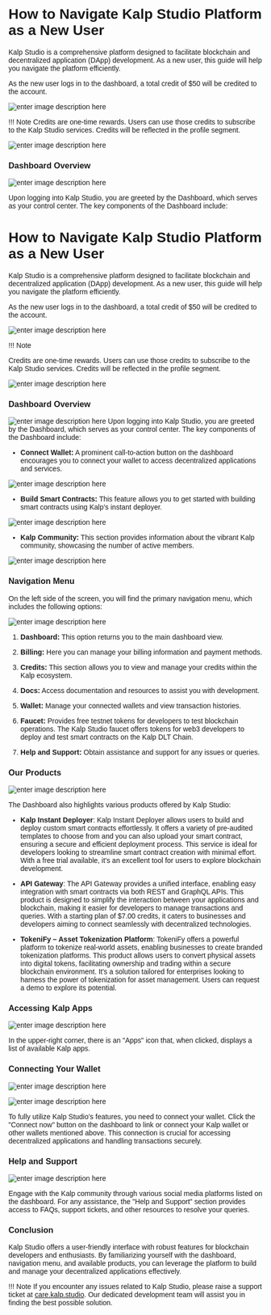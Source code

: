 <style>  body { font-family: "Source Sans 3", sans-serif!important; }</style>

<link  href="https://fonts.googleapis.com/css2?family=Source+Sans+3:ital,wght@0,200..900;1,200..900&display=swap"  rel="stylesheet">  <link  rel="stylesheet"  href="https://fonts.googleapis.com/icon?family=Material+Icons">


# **How to Navigate Kalp Studio Platform as a New User**

Kalp Studio is a comprehensive platform designed to facilitate blockchain and decentralized application (DApp) development. As a new user, this guide will help you navigate the platform efficiently.

As the new user logs in to the dashboard, a total credit of $50 will be credited to the account.

![enter image description here](https://docs-images-kalp-studio.s3.ap-south-1.amazonaws.com/2.+Dashboard/1.png)


!!! Note
    Credits are one-time rewards. Users can use those credits to subscribe to the Kalp Studio services. Credits will be reflected in the profile segment. 


![enter image description here](https://docs-images-kalp-studio.s3.ap-south-1.amazonaws.com/2.+Dashboard/2.png)

### **Dashboard Overview**

![enter image description here](https://docs-images-kalp-studio.s3.ap-south-1.amazonaws.com/2.+Dashboard/3.png)

Upon logging into Kalp Studio, you are greeted by the Dashboard, which serves as your control center. The key components of the Dashboard include:

# **How to Navigate Kalp Studio Platform as a New User**

  

Kalp Studio is a comprehensive platform designed to facilitate blockchain and decentralized application (DApp) development. As a new user, this guide will help you navigate the platform efficiently.

  

As the new user logs in to the dashboard, a total credit of $50 will be credited to the account.

  

![enter image description here](https://docs-images-kalp-studio.s3.ap-south-1.amazonaws.com/2.+Dashboard/1.png)

  
  

!!! Note

Credits are one-time rewards. Users can use those credits to subscribe to the Kalp Studio services. Credits will be reflected in the profile segment.
  
  

![enter image description here](https://docs-images-kalp-studio.s3.ap-south-1.amazonaws.com/2.+Dashboard/2.png)

  

### **Dashboard Overview**

![enter image description here](https://docs-images-kalp-studio.s3.ap-south-1.amazonaws.com/2.+Dashboard/3.png)
Upon logging into Kalp Studio, you are greeted by the Dashboard, which serves as your control center. The key components of the Dashboard include:

-   **Connect Wallet:** A prominent call-to-action button on the dashboard encourages you to connect your wallet to access decentralized applications and services.

![enter image description here](https://docs-images-kalp-studio.s3.ap-south-1.amazonaws.com/2.+Dashboard/4.png)

-   **Build Smart Contracts:** This feature allows you to get started with building smart contracts using Kalp’s instant deployer.

![enter image description here](https://docs-images-kalp-studio.s3.ap-south-1.amazonaws.com/2.+Dashboard/5.png)

-   **Kalp Community:** This section provides information about the vibrant Kalp community, showcasing the number of active members.

![enter image description here](https://docs-images-kalp-studio.s3.ap-south-1.amazonaws.com/2.+Dashboard/6.png)

### **Navigation Menu**

On the left side of the screen, you will find the primary navigation menu, which includes the following options:

![enter image description here](https://docs-images-kalp-studio.s3.ap-south-1.amazonaws.com/2.+Dashboard/7.png)



1.  **Dashboard:** This option returns you to the main dashboard view.
    
2.  **Billing:** Here you can manage your billing information and payment methods.
    
3.  **Credits:** This section allows you to view and manage your credits within the Kalp ecosystem.
    
4.  **Docs:** Access documentation and resources to assist you with development.
    
5.  **Wallet:** Manage your connected wallets and view transaction histories.
    
6.  **Faucet:** Provides free testnet tokens for developers to test blockchain operations. The Kalp Studio faucet offers tokens for web3 developers to deploy and test smart contracts on the Kalp DLT Chain.
    
7.  **Help and Support:** Obtain assistance and support for any issues or queries.
    

### **Our Products**

![enter image description here](https://docs-images-kalp-studio.s3.ap-south-1.amazonaws.com/2.+Dashboard/8.png)

The Dashboard also highlights various products offered by Kalp Studio:

-   **Kalp Instant Deployer**: Kalp Instant Deployer allows users to build and deploy custom smart contracts effortlessly. It offers a variety of pre-audited templates to choose from and you can also upload your smart contract, ensuring a secure and efficient deployment process. This service is ideal for developers looking to streamline smart contract creation with minimal effort. With a free trial available, it’s an excellent tool for users to explore blockchain development.
    
-   **API Gateway**: The API Gateway provides a unified interface, enabling easy integration with smart contracts via both REST and GraphQL APIs. This product is designed to simplify the interaction between your applications and blockchain, making it easier for developers to manage transactions and queries. With a starting plan of $7.00 credits, it caters to businesses and developers aiming to connect seamlessly with decentralized technologies.
    
-   **TokeniFy – Asset Tokenization Platform**: TokeniFy offers a powerful platform to tokenize real-world assets, enabling businesses to create branded tokenization platforms. This product allows users to convert physical assets into digital tokens, facilitating ownership and trading within a secure blockchain environment. It's a solution tailored for enterprises looking to harness the power of tokenization for asset management. Users can request a demo to explore its potential.

### **Accessing Kalp Apps**

![enter image description here](https://docs-images-kalp-studio.s3.ap-south-1.amazonaws.com/2.+Dashboard/9.png)

In the upper-right corner, there is an "Apps" icon that, when clicked, displays a list of available Kalp apps.

### **Connecting Your Wallet**

![enter image description here](https://docs-images-kalp-studio.s3.ap-south-1.amazonaws.com/2.+Dashboard/10.png)

![enter image description here](https://docs-images-kalp-studio.s3.ap-south-1.amazonaws.com/2.+Dashboard/11.png)

To fully utilize Kalp Studio’s features, you need to connect your wallet. Click the "Connect now" button on the dashboard to link or connect your Kalp wallet or other wallets mentioned above. This connection is crucial for accessing decentralized applications and handling transactions securely.

### **Help and Support**

![enter image description here](https://docs-images-kalp-studio.s3.ap-south-1.amazonaws.com/2.+Dashboard/12.png)

Engage with the Kalp community through various social media platforms listed on the dashboard. For any assistance, the "Help and Support" section provides access to FAQs, support tickets, and other resources to resolve your queries.

### **Conclusion**

Kalp Studio offers a user-friendly interface with robust features for blockchain developers and enthusiasts. By familiarizing yourself with the dashboard, navigation menu, and available products, you can leverage the platform to build and manage your decentralized applications effectively.

!!! Note
    If you encounter any issues related to Kalp Studio, please raise a support ticket at [care.kalp.studio](mailto:care.kalp.studio). Our dedicated development team will assist you in finding the best possible solution.